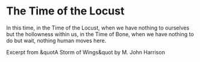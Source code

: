 # The Time of the Locust

In this time, in the Time of the Locust, when we have nothing to ourselves but the hollowness within us, in the Time of Bone, when we have nothing to do but wait, nothing human moves here.

Excerpt from &quotA Storm of Wings&quot by M. John Harrison
